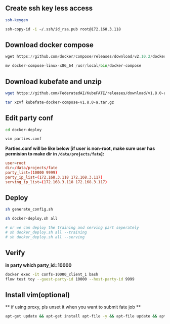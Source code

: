 ## Create ssh key less access

```bash
ssh-keygen

ssh-copy-id -i ~/.ssh/id_rsa.pub root@172.168.3.118
```
## Download docker compose
```python
wget https://github.com/docker/compose/releases/download/v2.10.2/docker-compose-linux-x86_64

mv docker-compose-linux-x86_64 /usr/local/bin/docker-compose
```

## Download kubefate and unzip

```bash
wget https://github.com/FederatedAI/KubeFATE/releases/download/v1.8.0-a/kubefate-docker-compose-v1.8.0-a.tar.gz

tar xzvf kubefate-docker-compose-v1.8.0-a.tar.gz
```

## Edit party conf

```bash
cd docker-deploy

vim parties.conf
```
**Parties.conf will be like below [if user is non-root, make sure user has permision to make dir in `/data/projects/fate`]:**

```conf
user=root
dir=/data/projects/fate
party_list=(10000 9999)
party_ip_list=(172.168.3.118 172.168.3.117)
serving_ip_list=(172.168.3.118 172.168.3.117)
```

## Deploy

```bash
sh generate_config.sh

sh docker-deploy.sh all

# or we can deploy the training and serving part seperately
# sh docker_deploy.sh all --training
# sh docker_deploy.sh all --serving
```

## Verify

**in party which party_id=10000**

```bash
docker exec -it confs-10000_client_1 bash
flow test toy --guest-party-id 10000 --host-party-id 9999
```

## Install vim(optional)

** if using proxy, pls unset it when you want to submit fate job **
```bash
apt-get update && apt-get install apt-file -y && apt-file update && apt-get install vim
```